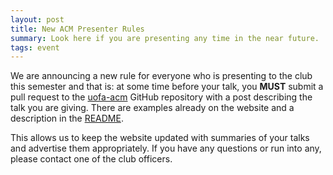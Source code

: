 ```yaml
---
layout: post
title: New ACM Presenter Rules
summary: Look here if you are presenting any time in the near future.
tags: event
---
```


We are announcing a new rule for everyone who is presenting to the club this
semester and that is: at some time before your talk, you **MUST** submit a pull
request to the [uofa-acm](http://www.github.com/uofa-acm/uofa-acm.github.io)
GitHub repository with a post describing the talk you are giving. There are
examples already on the website and a description in the
[README](https://github.com/uofa-acm/uofa-acm.github.io/blob/master/README.md).

This allows us to keep the website updated with summaries of your talks and
advertise them appropriately.  If you have any questions or run into any,
please contact one of the club officers.
